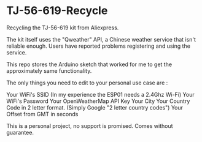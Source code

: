# TJ-56-619-Recycle
Recycling the TJ-56-619 kit from Aliexpress.

The kit itself uses the "Qweather" API, a Chinese weather service that isn't reliable enough. 
Users have reported problems registering and using the service.

This repo stores the Arduino sketch that worked for me to get the approximately same functionality.

The only things you need to edit to your personal use case are :

Your WiFi's SSID (In my experience the ESP01 needs a 2.4Ghz Wi-Fi)
Your WiFi's Password 
Your OpenWeatherMap API Key
Your City
Your Country Code in 2 letter format. (Simply Google "2 letter country codes")
Your Offset from GMT in seconds

This is a personal project, no support is promised.
Comes without guarantee.
